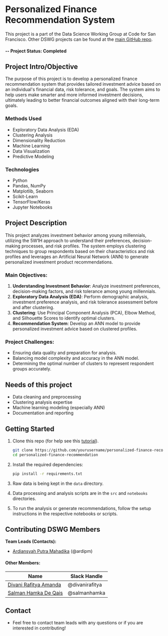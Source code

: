 # Personalized Finance Recommendation System

This project is a part of the Data Science Working Group at Code for San Francisco. Other DSWG projects can be found at the [main GitHub repo](https://github.com/sfbrigade/data-science-wg).

#### -- Project Status: Completed

## Project Intro/Objective

The purpose of this project is to develop a personalized finance recommendation system that provides tailored investment advice based on an individual's financial data, risk tolerance, and goals. The system aims to help users make smarter and more informed investment decisions, ultimately leading to better financial outcomes aligned with their long-term goals.

### Methods Used
* Exploratory Data Analysis (EDA)
* Clustering Analysis
* Dimensionality Reduction
* Machine Learning
* Data Visualization
* Predictive Modeling

### Technologies
* Python
* Pandas, NumPy
* Matplotlib, Seaborn
* Scikit-Learn
* TensorFlow/Keras
* Jupyter Notebooks

## Project Description

This project analyzes investment behavior among young millennials, utilizing the 5W1H approach to understand their preferences, decision-making processes, and risk profiles. The system employs clustering techniques to group respondents based on their characteristics and risk profiles and leverages an Artificial Neural Network (ANN) to generate personalized investment product recommendations.

### Main Objectives:
1. **Understanding Investment Behavior**: Analyze investment preferences, decision-making factors, and risk tolerance among young millennials.
2. **Exploratory Data Analysis (EDA)**: Perform demographic analysis, investment preference analysis, and risk tolerance assessment before and after clustering.
3. **Clustering**: Use Principal Component Analysis (PCA), Elbow Method, and Silhouette Scores to identify optimal clusters.
4. **Recommendation System**: Develop an ANN model to provide personalized investment advice based on clustered profiles.

### Project Challenges:
- Ensuring data quality and preparation for analysis.
- Balancing model complexity and accuracy in the ANN model.
- Determining the optimal number of clusters to represent respondent groups accurately.

## Needs of this project

- Data cleaning and preprocessing
- Clustering analysis expertise
- Machine learning modeling (especially ANN)
- Documentation and reporting

## Getting Started

1. Clone this repo (for help see this [tutorial](https://help.github.com/articles/cloning-a-repository/)).
    ```bash
    git clone https://github.com/yourusername/personalized-finance-recommendation.git
    cd personalized-finance-recommendation
    ```

2. Install the required dependencies:
    ```bash
    pip install -r requirements.txt
    ```

3. Raw data is being kept in the `data` directory.

4. Data processing and analysis scripts are in the `src` and `notebooks` directories.

5. To run the analysis or generate recommendations, follow the setup instructions in the respective notebooks or scripts.

## Contributing DSWG Members

**Team Leads (Contacts):**
* [Ardiansyah Putra Mahadika](https://github.com/ardipm) (@ardipm)

#### Other Members:
| Name | Slack Handle |
| ---- | ------------ |
| [Divani Rafitya Amanda](https://github.com/divanirafitya) | @divanirafitya |
| [Salman Hamka De Qais](https://github.com/salmanhamka) | @salmanhamka |

## Contact

* Feel free to contact team leads with any questions or if you are interested in contributing!

